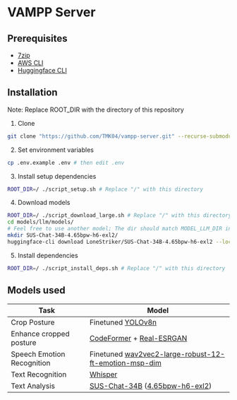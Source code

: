 # VAMPP Server

## Prerequisites

- [7zip](https://www.7-zip.org)
- [AWS CLI](https://aws.amazon.com/cli)
- [Huggingface CLI](https://huggingface.co/docs/huggingface_hub/guides/cli)

## Installation

Note: Replace ROOT_DIR with the directory of this repository

1. Clone

```sh
git clone "https://github.com/TMK04/vampp-server.git" --recurse-submodules -j8
```

2. Set environment variables

```sh
cp .env.example .env # then edit .env
```

3. Install setup dependencies

```sh
ROOT_DIR=/ ./script_setup.sh # Replace "/" with this directory
```

4. Download models

```sh
ROOT_DIR=/ ./script_download_large.sh # Replace "/" with this directory
cd models/llm/models/
# Feel free to use another model; The dir should match MODEL_LLM_DIR in .env
mkdir SUS-Chat-34B-4.65bpw-h6-exl2/
huggingface-cli download LoneStriker/SUS-Chat-34B-4.65bpw-h6-exl2 --local-dir SUS-Chat-34B-4.65bpw-h6-exl2 --local-dir-use-symlinks False
```

5. Install dependencies

```sh
ROOT_DIR=/ ./script_install_deps.sh # Replace "/" with this directory
```

## Models used

| Task                       | Model                                                                                                                                            |
|----------------------------|--------------------------------------------------------------------------------------------------------------------------------------------------|
| Crop Posture               | Finetuned [YOLOv8n](https://github.com/ultralytics/ultralytics)                                                                                  |
| Enhance cropped posture    | [CodeFormer](https://github.com/sczhou/CodeFormer) + [Real-ESRGAN](https://github.com/xinntao/Real-ESRGAN)                                       |
| Speech Emotion Recognition | Finetuned [wav2vec2-large-robust-12-ft-emotion-msp-dim](https://huggingface.co/audeering/wav2vec2-large-robust-12-ft-emotion-msp-dim)            |
| Text Recognition           | [Whisper](https://github.com/openai/whisper)                                                                                                     |
| Text Analysis              | [SUS-Chat-34B](https://huggingface.co/SUSTech/SUS-Chat-34B) ([4.65bpw-h6-exl2](https://huggingface.co/LoneStriker/SUS-Chat-34B-4.65bpw-h6-exl2)) |
